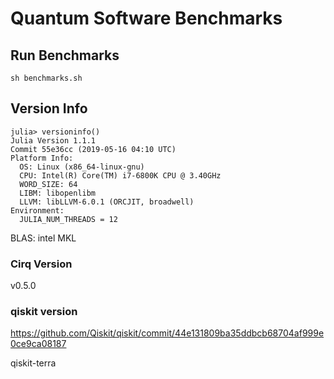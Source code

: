 # Quantum Software Benchmarks

## Run Benchmarks

```
sh benchmarks.sh
```

## Version Info

```
julia> versioninfo()
Julia Version 1.1.1
Commit 55e36cc (2019-05-16 04:10 UTC)
Platform Info:
  OS: Linux (x86_64-linux-gnu)
  CPU: Intel(R) Core(TM) i7-6800K CPU @ 3.40GHz
  WORD_SIZE: 64
  LIBM: libopenlibm
  LLVM: libLLVM-6.0.1 (ORCJIT, broadwell)
Environment:
  JULIA_NUM_THREADS = 12
```

BLAS: intel MKL


### Cirq Version

v0.5.0

### qiskit version

https://github.com/Qiskit/qiskit/commit/44e131809ba35ddbcb68704af999e0ce9ca08187

qiskit-terra